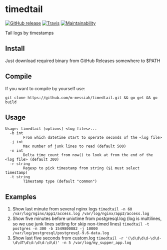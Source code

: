 # timedtail

[![GitHub release](https://img.shields.io/github/release/m-messiah/timedtail.svg?style=flat-square)](https://github.com/m-messiah/timedtail/releases)
[![Travis](https://img.shields.io/travis/m-messiah/timedtail.svg?style=flat-square)](https://travis-ci.org/m-messiah/timedtail)
[![Maintainability](https://api.codeclimate.com/v1/badges/7c40d359fbd8e2915b4a/maintainability)](https://codeclimate.com/repos/5c600a617c358f028700122a/maintainability)

Tail logs by timestamps

## Install

Just download required binary from GitHub Releases somewhere to $PATH

## Compile

If you want to compile by yourself use:
```
git clone https://github.com/m-messiah/timedtail.git && go get && go build
```

## Usage

```
Usage: timedtail [options] <log files>...
  -b int
        From which datetime start to operate seconds of the <log file>
  -j int
        Max number of junk lines to read (default 500)
  -n int
        Delta time count from now() to look at from the end of the <log file> (default 300)
  -r string
        Regexp to pick timestamp from string ($1 must select timestamp)
  -t string
        Timestamp type (default "common")
```

## Examples

1. Show last minute from several nginx logs ```timedtail -n 60 /var/log/nginx/app1/access.log /var/log/nginx/app2/access.log```
2. Show five minutes before unixtime from postgresql.log (log is multilines, so we use junk lines setting for skip non-timed lines) ```timedtail -t postgres -n 300 -b 1549800882 -j 10000 /var/log/postgresql/postgresql-9.6-data.log```
3. Show last five seconds from custom.log ```timedtail -r '(\d\d\d\d-\d\d-\d\dT\d\d:\d\d:\d\d)' -n 5 /var/log/my_supper_app.log```
